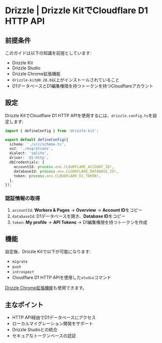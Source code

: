 # Drizzle | Drizzle KitでCloudflare D1 HTTP API

## 前提条件

このガイドは以下の知識を前提としています:
- Drizzle Kit
- Drizzle Studio
- Drizzle Chrome拡張機能
- `drizzle-kit@0.28.0`以上がインストールされていること
- D1データベースとD1編集権限を持つトークンを持つCloudflareアカウント

## 設定

Drizzle KitでCloudflare D1 HTTP APIを使用するには、`drizzle.config.ts`を設定します:

```typescript
import { defineConfig } from 'drizzle-kit';

export default defineConfig({
  schema: './src/schema.ts',
  out: './migrations',
  dialect: 'sqlite',
  driver: 'd1-http',
  dbCredentials: {
    accountId: process.env.CLOUDFLARE_ACCOUNT_ID!,
    databaseId: process.env.CLOUDFLARE_DATABASE_ID!,
    token: process.env.CLOUDFLARE_D1_TOKEN!,
  },
});
```

### 認証情報の取得

1. `accountId`: **Workers & Pages** -> **Overview** -> **Account ID**をコピー
2. `databaseId`: D1データベースを開き、**Database ID**をコピー
3. `token`: **My profile** -> **API Tokens** -> D1編集権限を持つトークンを作成

## 機能

設定後、Drizzle Kitで以下が可能になります:
- `migrate`
- `push`
- `introspect`
- Cloudflare D1 HTTP APIを使用した`studio`コマンド

[Drizzle Chrome拡張機能](https://chromewebstore.google.com/detail/drizzle-studio/mjkojjodijpaneehkgmeckeljgkimnmd)も使用できます。

## 主なポイント
- HTTP API経由でD1データベースにアクセス
- ローカルマイグレーション開発をサポート
- Drizzle Studioとの統合
- セキュアなトークンベースの認証
